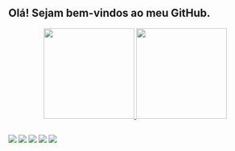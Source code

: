 ## Olá! Sejam bem-vindos ao meu GitHub.

<div align="center">
  <a href="https://github.com/yurigabriel25">
  <img height="180em" src="https://github-readme-stats.vercel.app/api?username=yurigabriel25&show_icons=true&theme=dark&include_all_commits=true&count_private=true"/>
  <img height="180em" src="https://github-readme-stats.vercel.app/api/top-langs/?username=yurigabriel25&layout=compact&langs_count=7&theme=dark"/>
</div>
 
 ##
 
 <div> 
  <a href="https://www.youtube.com/channel/UCk_-A-aM05mS14_AHwH4BGw" target="_blank"><img src="https://img.shields.io/badge/YouTube-FF0000?style=for-the-badge&logo=youtube&logoColor=white" target="_blank"></a>
  <a href="https://www.instagram.com/yuri.gabriel25/" target="_blank"><img src="https://img.shields.io/badge/-Instagram-%23E4405F?style=for-the-badge&logo=instagram&logoColor=white" target="_blank"></a>
 	<a href="https://twitter.com/yuri_gabriel25" target="_blank"><img src="https://img.shields.io/badge/Twitter-1DA1F2?style=for-the-badge&logo=twitter&logoColor=white" target="_blank"></a>
  <a href = "mailto:yurigabrielribeiro1995@gmail.com"><img src="https://img.shields.io/badge/-Gmail-%23333?style=for-the-badge&logo=gmail&logoColor=white" target="_blank"></a>
  <a href="https://www.linkedin.com/in/yuri-gabriel-8a99a8232/" target="_blank"><img src="https://img.shields.io/badge/-LinkedIn-%230077B5?style=for-the-badge&logo=linkedin&logoColor=white" target="_blank"></a> 
  
  ##
 
</div>
